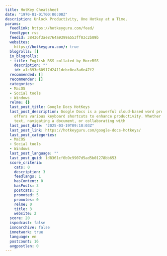 ```yaml
---
title: HotKey Cheatsheet
date: "1970-01-01T00:00:00Z"
description: Unlock Productivity, One Hotkey at a Time.
params:
  feedlink: https://hotkeyguru.com/feed/
  feedtype: rss
  feedid: 38436f3ae8764a9399a553ff03c2b09b
  websites:
    https://hotkeyguru.com/: true
  blogrolls: []
  in_blogrolls:
  - title: English RSS collated by MoreRSS
    description: ""
    id: a1c893e60917d2411debc0ea3a6e47f2
  recommended: []
  recommender: []
  categories:
  - MacOS
  - Social tools
  - Windows
  relme: {}
  last_post_title: Google Docs HotKeys
  last_post_description: Google Docs is a powerful cloud-based word processor that
    offers various keyboard shortcuts to enhance productivity. Whether you're formatting
    text, navigating a document, or collaborating with
  last_post_date: "2025-03-19T09:18:03Z"
  last_post_link: https://hotkeyguru.com/google-docs-hotkeys/
  last_post_categories:
  - MacOS
  - Social tools
  - Windows
  last_post_language: ""
  last_post_guid: 1d8361cf0b9c9907d5ad5b01278bb653
  score_criteria:
    cats: 0
    description: 3
    feedlangs: 1
    hasContent: 0
    hasPosts: 3
    postcats: 3
    promoted: 5
    promotes: 0
    relme: 0
    title: 3
    website: 2
  score: 20
  ispodcast: false
  isnoarchive: false
  innetwork: true
  language: en
  postcount: 16
  avgpostlen: 0
---
```

